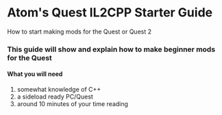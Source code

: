 # Atom's Quest IL2CPP Starter Guide
How to start making mods for the Quest or Quest 2

### This guide will show and explain how to make beginner mods for the Quest

#### What you will need

1. somewhat knowledge of C++
2. a sideload ready PC/Quest
3. around 10 minutes of your time reading


